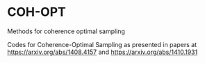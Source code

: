 # COH-OPT
Methods for coherence optimal sampling

Codes for Coherence-Optimal Sampling as presented in papers at https://arxiv.org/abs/1408.4157 and  https://arxiv.org/abs/1410.1931
